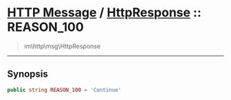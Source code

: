 # [HTTP Message](http.md) / [HttpResponse](http-HttpResponse.md) :: REASON_100
 > im\http\msg\HttpResponse
____

## Synopsis
```php
public string REASON_100 = 'Continue'
```

